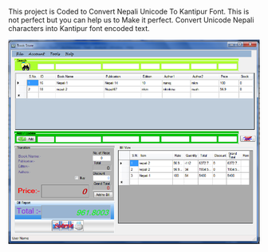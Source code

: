 This project is Coded to Convert Nepali Unicode To Kantipur Font.
This is not perfect but you can help us to Make it perfect.
Convert Unicode Nepali characters into Kantipur font encoded text.

![Alt text](https://raw.githubusercontent.com/mkmpvtltd1/mkm-BookStore/master/main.png "Main Page")